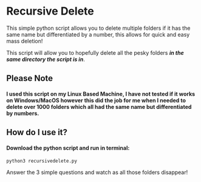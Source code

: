# Recursive Delete
This simple python script allows you to delete multiple folders if it has the same name but differentiated by a number, this allows for quick and easy mass deletion!

This script will allow you to hopefully delete all the pesky folders ***in the same directory the script is in***.

## Please Note
#### I used this script on my Linux Based Machine, I have not tested if it works on Windows/MacOS however this did the job for me when I needed to delete over 1000 folders which all had the same name but differentiated by numbers.

## How do I use it?
#### Download the python script and run in terminal:
```python
python3 recursivedelete.py
```
Answer the 3 simple questions and watch as all those folders disappear!
